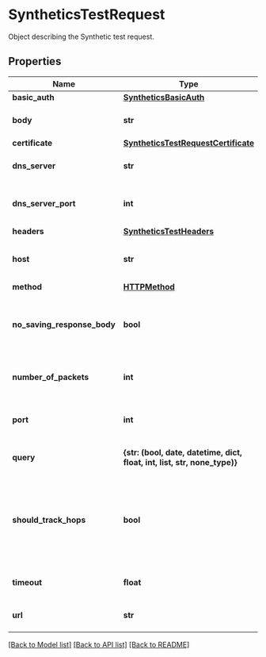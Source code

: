 # SyntheticsTestRequest

Object describing the Synthetic test request.

## Properties
Name | Type | Description | Notes
------------ | ------------- | ------------- | -------------
**basic_auth** | [**SyntheticsBasicAuth**](SyntheticsBasicAuth.md) |  | [optional] 
**body** | **str** | Body to include in the test. | [optional] 
**certificate** | [**SyntheticsTestRequestCertificate**](SyntheticsTestRequestCertificate.md) |  | [optional] 
**dns_server** | **str** | DNS server to use for DNS tests. | [optional] 
**dns_server_port** | **int** | DNS server port to use for DNS tests. | [optional] 
**headers** | [**SyntheticsTestHeaders**](SyntheticsTestHeaders.md) |  | [optional] 
**host** | **str** | Host name to perform the test with. | [optional] 
**method** | [**HTTPMethod**](HTTPMethod.md) |  | [optional] 
**no_saving_response_body** | **bool** | Determines whether or not to save the response body. | [optional] 
**number_of_packets** | **int** | Number of pings to use per test. | [optional] 
**port** | **int** | Port to use when performing the test. | [optional] 
**query** | **{str: (bool, date, datetime, dict, float, int, list, str, none_type)}** | Query to use for the test. | [optional] 
**should_track_hops** | **bool** | Turns on a traceroute probe to discover all gateways along the path to the host destination. | [optional] 
**timeout** | **float** | Timeout in seconds for the test. | [optional] 
**url** | **str** | URL to perform the test with. | [optional] 

[[Back to Model list]](README.md#documentation-for-models) [[Back to API list]](README.md#documentation-for-api-endpoints) [[Back to README]](README.md)



